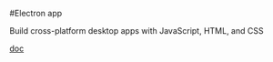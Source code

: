 #Electron app

Build cross-platform desktop apps with JavaScript, HTML, and CSS

[doc](https://www.electronjs.org/docs/latest/)